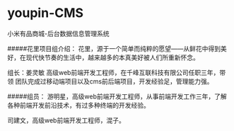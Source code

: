 # youpin-CMS
小米有品商城-后台数据信息管理系统


#####花里项目组介绍：
花里，源于一个简单而纯粹的愿望——从鲜花中得到美好，在现代快节奏的生活中，越来越多的本真美好被人们所重新怀念。

组长：姜灵敏  高级web前端开发工程师，在千峰互联科技有限公司任职三年，带领 团队完成过移动端项目以及cms前后端项目，开发经验足，管理能力强。

#####组员：
游明星，高级web前端开发工程师，从事前端开发工作三年，了解各种前端开发前沿技术，有过多种终端的开发经验。

司建文，高级web前端开发工程师，混子。
